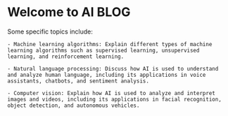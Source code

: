 # Welcome to AI BLOG

Some specific topics include:

    - Machine learning algorithms: Explain different types of machine learning algorithms such as supervised learning, unsupervised learning, and reinforcement learning.

    - Natural language processing: Discuss how AI is used to understand and analyze human language, including its applications in voice assistants, chatbots, and sentiment analysis.

    - Computer vision: Explain how AI is used to analyze and interpret images and videos, including its applications in facial recognition, object detection, and autonomous vehicles.
